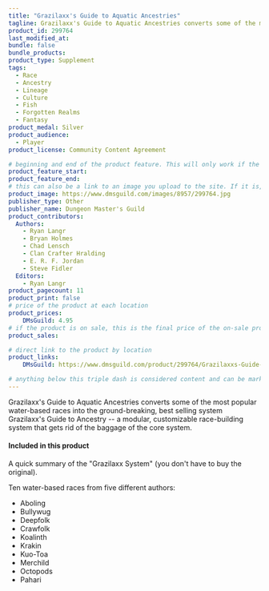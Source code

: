 ```yaml
---
title: "Grazilaxx's Guide to Aquatic Ancestries"
tagline: Grazilaxx's Guide to Aquatic Ancestries converts some of the most popular water-based races into the ground-breaking, best selling system Grazilaxx's Guide to Ancestry.
product_id: 299764
last_modified_at:
bundle: false
bundle_products:
product_type: Supplement
tags:
  - Race
  - Ancestry
  - Lineage
  - Culture
  - Fish
  - Forgotten Realms
  - Fantasy
product_medal: Silver
product_audience:
  - Player
product_license: Community Content Agreement

# beginning and end of the product feature. This will only work if the site is updated within several weeks of when the feature is supposed to happen. Making a new post counts as updating.
product_feature_start: 
product_feature_end: 
# this can also be a link to an image you upload to the site. If it is, it must start with a "/" or be a full link
product_image: https://www.dmsguild.com/images/8957/299764.jpg
publisher_type: Other
publisher_name: Dungeon Master's Guild
product_contributors:
  Authors:
    - Ryan Langr
    - Bryan Holmes
    - Chad Lensch
    - Clan Crafter Hralding
    - E. R. F. Jordan
    - Steve Fidler
  Editors:
    - Ryan Langr
product_pagecount: 11
product_print: false
# price of the product at each location
product_prices:
    DMsGuild: 4.95
# if the product is on sale, this is the final price of the on-sale product for each location that it is on sale. The sales % will be calculated and displayed based on the difference between product_prices and product_sales
product_sales:

# direct link to the product by location
product_links:
    DMsGuild: https://www.dmsguild.com/product/299764/Grazilaxxs-Guide-to-Aquatic-Ancestries?affiliate_id=1713687

# anything below this triple dash is considered content and can be markup or html. It should be fully HTML compatible as long as your tags are formatted correctly.
---
```

Grazilaxx's Guide to Aquatic Ancestries converts some of the most popular water-based races into the ground-breaking, best selling system Grazilaxx's Guide to Ancestry -- a modular, customizable race-building system that gets rid of the baggage of the core system.

#### Included in this product

A quick summary of the "Grazilaxx System" (you don't have to buy the original).

Ten water-based races from five different authors:

- Aboling
- Bullywug
- Deepfolk
- Crawfolk
- Koalinth
- Krakin
- Kuo-Toa
- Merchild
- Octopods
- Pahari